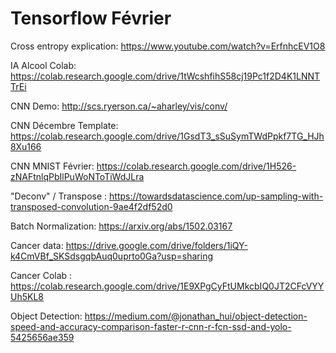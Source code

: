 # Tensorflow Février


Cross entropy explication: https://www.youtube.com/watch?v=ErfnhcEV1O8

IA Alcool Colab: https://colab.research.google.com/drive/1tWcshfihS58cj19Pc1f2D4K1LNNTTrEi

CNN Demo: http://scs.ryerson.ca/~aharley/vis/conv/

CNN Décembre Template: https://colab.research.google.com/drive/1GsdT3_sSuSymTWdPpkf7TG_HJh8Xu166

CNN MNIST Février: https://colab.research.google.com/drive/1H526-zNAFtnlqPbIlPuWoNToTiWdJLra

"Deconv" / Transpose : https://towardsdatascience.com/up-sampling-with-transposed-convolution-9ae4f2df52d0

Batch Normalization: https://arxiv.org/abs/1502.03167

Cancer data: https://drive.google.com/drive/folders/1iQY-k4CmVBf_SKSdsgqbAuq0uprto0Ga?usp=sharing

Cancer Colab : https://colab.research.google.com/drive/1E9XPgCyFtUMkcbIQ0JT2CFcVYYUh5KL8

Object Detection: https://medium.com/@jonathan_hui/object-detection-speed-and-accuracy-comparison-faster-r-cnn-r-fcn-ssd-and-yolo-5425656ae359
